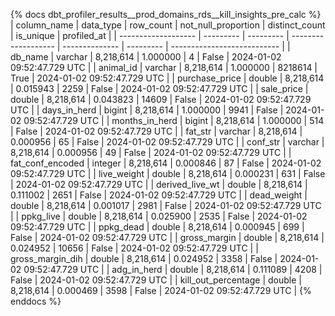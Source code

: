 {% docs dbt_profiler_results__prod_domains_rds__kill_insights_pre_calc  %}
| column_name         | data_type | row_count | not_null_proportion | distinct_count | is_unique | profiled_at                 |
| ------------------- | --------- | --------- | ------------------- | -------------- | --------- | --------------------------- |
| db_name             | varchar   | 8,218,614 |            1.000000 |              4 |     False | 2024-01-02 09:52:47.729 UTC |
| animal_id           | varchar   | 8,218,614 |            1.000000 |        8218614 |      True | 2024-01-02 09:52:47.729 UTC |
| purchase_price      | double    | 8,218,614 |            0.015943 |           2259 |     False | 2024-01-02 09:52:47.729 UTC |
| sale_price          | double    | 8,218,614 |            0.043823 |          14609 |     False | 2024-01-02 09:52:47.729 UTC |
| days_in_herd        | bigint    | 8,218,614 |            1.000000 |           9941 |     False | 2024-01-02 09:52:47.729 UTC |
| months_in_herd      | bigint    | 8,218,614 |            1.000000 |            514 |     False | 2024-01-02 09:52:47.729 UTC |
| fat_str             | varchar   | 8,218,614 |            0.000956 |             65 |     False | 2024-01-02 09:52:47.729 UTC |
| conf_str            | varchar   | 8,218,614 |            0.000956 |             49 |     False | 2024-01-02 09:52:47.729 UTC |
| fat_conf_encoded    | integer   | 8,218,614 |            0.000846 |             87 |     False | 2024-01-02 09:52:47.729 UTC |
| live_weight         | double    | 8,218,614 |            0.000231 |            631 |     False | 2024-01-02 09:52:47.729 UTC |
| derived_live_wt     | double    | 8,218,614 |            0.111002 |           2651 |     False | 2024-01-02 09:52:47.729 UTC |
| dead_weight         | double    | 8,218,614 |            0.001017 |           2981 |     False | 2024-01-02 09:52:47.729 UTC |
| ppkg_live           | double    | 8,218,614 |            0.025900 |           2535 |     False | 2024-01-02 09:52:47.729 UTC |
| ppkg_dead           | double    | 8,218,614 |            0.000945 |            699 |     False | 2024-01-02 09:52:47.729 UTC |
| gross_margin        | double    | 8,218,614 |            0.024952 |          10656 |     False | 2024-01-02 09:52:47.729 UTC |
| gross_margin_dih    | double    | 8,218,614 |            0.024952 |           3358 |     False | 2024-01-02 09:52:47.729 UTC |
| adg_in_herd         | double    | 8,218,614 |            0.111089 |           4208 |     False | 2024-01-02 09:52:47.729 UTC |
| kill_out_percentage | double    | 8,218,614 |            0.000469 |           3598 |     False | 2024-01-02 09:52:47.729 UTC |
{% enddocs %}
